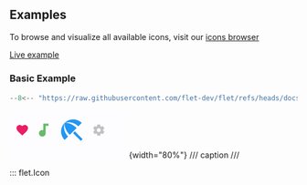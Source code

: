 ## Examples

To browse and visualize all available icons,
visit our [icons browser](https://gallery.flet.dev/icons-browser/)

[Live example](https://flet-controls-gallery.fly.dev/displays/icon)

### Basic Example

```python
--8<-- "https://raw.githubusercontent.com/flet-dev/flet/refs/heads/docs/sdk/python/examples/controls/icon/basic.py"
```

![basic](https://raw.githubusercontent.com/flet-dev/flet/docs/sdk/python/examples/controls/icon/media/basic.png){width="80%"}
/// caption
///

::: flet.Icon
